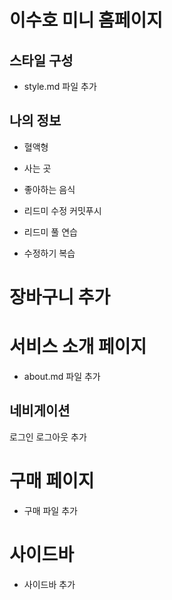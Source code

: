 # 이수호 미니 홈페이지

## 스타일 구성
- style.md 파일 추가
## 나의 정보 
- 혈액형
- 사는 곳
- 좋아하는 음식

- 리드미 수정 커밋푸시
- 리드미 풀 연습

- 수정하기 복습 

# 장바구니 추가
# 서비스 소개 페이지
- about.md 파일 추가
## 네비게이션
로그인 로그아웃 추가 

# 구매 페이지
- 구매 파일 추가

# 사이드바 
- 사이드바 추가